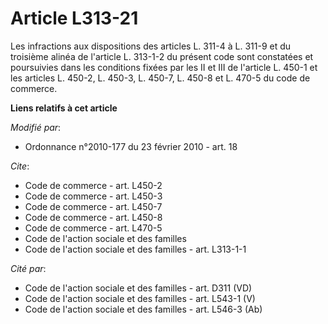 # Article L313-21

Les infractions aux dispositions des articles L. 311-4 à L. 311-9 et du troisième alinéa de l'article L. 313-1-2 du présent
code sont constatées et poursuivies dans les conditions fixées par les            II et III de l'article L. 450-1 et les
articles L. 450-2, L. 450-3, L. 450-7, L. 450-8 et L. 470-5 du code de commerce.

**Liens relatifs à cet article**

_Modifié par_:

  - Ordonnance n°2010-177 du 23 février 2010 - art. 18

_Cite_:

  - Code de commerce - art. L450-2
  - Code de commerce - art. L450-3
  - Code de commerce - art. L450-7
  - Code de commerce - art. L450-8
  - Code de commerce - art. L470-5
  - Code de l'action sociale et des familles
  - Code de l'action sociale et des familles - art. L313-1-1

_Cité par_:

  - Code de l'action sociale et des familles - art. D311 (VD)
  - Code de l'action sociale et des familles - art. L543-1 (V)
  - Code de l'action sociale et des familles - art. L546-3 (Ab)
